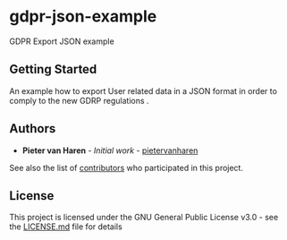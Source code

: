 # gdpr-json-example

GDPR Export JSON example

## Getting Started

An example how to export User related data in a JSON format in order to comply to the new GDRP regulations .

## Authors

* **Pieter van Haren** - *Initial work* - [pietervanharen](https://github.com/pietervanharen)

See also the list of [contributors](https://github.com/pietervanharen/gdpr-json-example/contributors) who participated in this project.

## License

This project is licensed under the GNU General Public License v3.0 - see the [LICENSE.md](LICENSE.md) file for details
